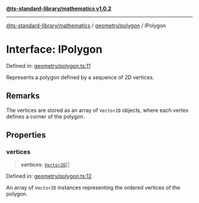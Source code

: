 [**@ts-standard-library/mathematics v1.0.2**](../../../README.md)

***

[@ts-standard-library/mathematics](../../../README.md) / [geometry/polygon](../README.md) / IPolygon

# Interface: IPolygon

Defined in: [geometry/polygon.ts:11](https://github.com/gabaudette/ts-stdlib/blob/4a412e6fb273dc9fcab54b84c05921f52dac4b3f/packages/mathematics/src/geometry/polygon.ts#L11)

Represents a polygon defined by a sequence of 2D vertices.

## Remarks

The vertices are stored as an array of `Vector2D` objects, where each vertex defines a corner of the polygon.

## Properties

### vertices

> **vertices**: [`Vector2D`](../../../vector/vector/type-aliases/Vector2D.md)[]

Defined in: [geometry/polygon.ts:12](https://github.com/gabaudette/ts-stdlib/blob/4a412e6fb273dc9fcab54b84c05921f52dac4b3f/packages/mathematics/src/geometry/polygon.ts#L12)

An array of `Vector2D` instances representing the ordered vertices of the polygon.
